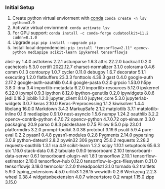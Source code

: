 ### Initial Setup
1. Create python virtual enviorment with [conda](https://docs.conda.io/en/latest/miniconda.html) `conda create -n lsv python=3.9`
2. Activate virtual enviorment: `conda activate lsv`
3. For GPU support:
	`conda install -c conda-forge cudatoolkit=11.2 cudnn=8.1.0`
1. Upgrade `pip`: `pip install --upgrade pip`
2. Install local dependencies: `pip install "tensorflow<2.11" opencv-python mediapipe scikit-learn ipykernel tensorflowjs`

absl-py                      1.4.0
asttokens                    2.2.1
astunparse                   1.6.3
attrs                        22.2.0
backcall                     0.2.0
cachetools                   5.3.0
certifi                      2022.12.7
charset-normalizer           3.1.0
colorama                     0.4.6
comm                         0.1.3
contourpy                    1.0.7
cycler                       0.11.0
debugpy                      1.6.7
decorator                    5.1.1
executing                    1.2.0
flatbuffers                  23.3.3
fonttools                    4.39.3
gast                         0.4.0
google-auth                  2.17.2
google-auth-oauthlib         0.4.6
google-pasta                 0.2.0
grpcio                       1.53.0
h5py                         3.8.0
idna                         3.4
importlib-metadata           6.2.0
importlib-resources          5.12.0
ipykernel                    6.22.0
ipympl                       0.9.3
ipython                      8.12.0
ipython-genutils             0.2.0
ipywidgets                   8.0.6
jedi                         0.18.2
joblib                       1.2.0
jupyter_client               8.1.0
jupyter_core                 5.3.0
jupyterlab-widgets           3.0.7
keras                        2.10.0
Keras-Preprocessing          1.1.2
kiwisolver                   1.4.4
libclang                     16.0.0
Markdown                     3.4.3
MarkupSafe                   2.1.2
matplotlib                   3.7.1
matplotlib-inline            0.1.6
mediapipe                    0.9.1.0
nest-asyncio                 1.5.6
numpy                        1.24.2
oauthlib                     3.2.2
opencv-contrib-python        4.7.0.72
opencv-python                4.7.0.72
opt-einsum                   3.3.0
packaging                    20.9
parso                        0.8.3
pickleshare                  0.7.5
Pillow                       9.5.0
pip                          23.0.1
platformdirs                 3.2.0
prompt-toolkit               3.0.38
protobuf                     3.19.6
psutil                       5.9.4
pure-eval                    0.2.2
pyasn1                       0.4.8
pyasn1-modules               0.2.8
Pygments                     2.14.0
pyparsing                    3.0.9
python-dateutil              2.8.2
pywin32                      306
pyzmq                        25.0.2
requests                     2.28.2
requests-oauthlib            1.3.1
rsa                          4.9
scikit-learn                 1.2.2
scipy                        1.10.1
setuptools                   65.6.3
six                          1.16.0
stack-data                   0.6.2
tabulate                     0.9.0
tensorboard                  2.10.1
tensorboard-data-server      0.6.1
tensorboard-plugin-wit       1.8.1
tensorflow                   2.10.1
tensorflow-estimator         2.10.0
tensorflow-hub               0.12.0
tensorflow-io-gcs-filesystem 0.31.0
tensorflowjs                 3.18.0
termcolor                    2.2.0
threadpoolctl                3.1.0
tornado                      6.2
traitlets                    5.9.0
typing_extensions            4.5.0
urllib3                      1.26.15
wcwidth                      0.2.6
Werkzeug                     2.2.3
wheel                        0.38.4
widgetsnbextension           4.0.7
wincertstore                 0.2
wrapt                        1.15.0
zipp                         3.15.0